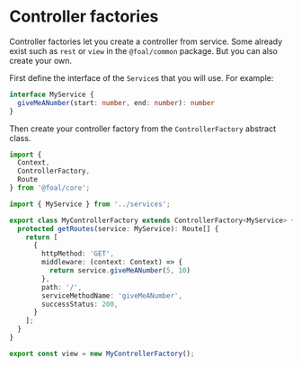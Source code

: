 # Controller factories

Controller factories let you create a controller from service. Some already exist such as `rest` or `view` in the `@foal/common` package. But you can also create your own.

First define the interface of the `Service`s that you will use. For example:

```typescript
interface MyService {
  giveMeANumber(start: number, end: number): number
}
```

Then create your controller factory from the `ControllerFactory` abstract class.

```typescript
import {
  Context,
  ControllerFactory,
  Route
} from '@foal/core';

import { MyService } from '../services';

export class MyControllerFactory extends ControllerFactory<MyService> {
  protected getRoutes(service: MyService): Route[] {
    return [
      {
        httpMethod: 'GET',
        middleware: (context: Context) => {
          return service.giveMeANumber(5, 10)
        },
        path: '/',
        serviceMethodName: 'giveMeANumber',
        successStatus: 200,
      }
    ];
  }
}

export const view = new MyControllerFactory();
```